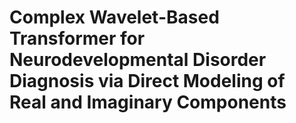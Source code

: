 # Complex Wavelet-Based Transformer for Neurodevelopmental Disorder Diagnosis via Direct Modeling of Real and Imaginary Components
